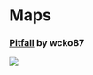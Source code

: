 # Maps

### [Pitfall](maps/pitfall/) by wcko87

![](https://user-images.githubusercontent.com/27341392/29963766-97ab1f86-8f3a-11e7-91ff-0eb0b6d52b8e.png)

